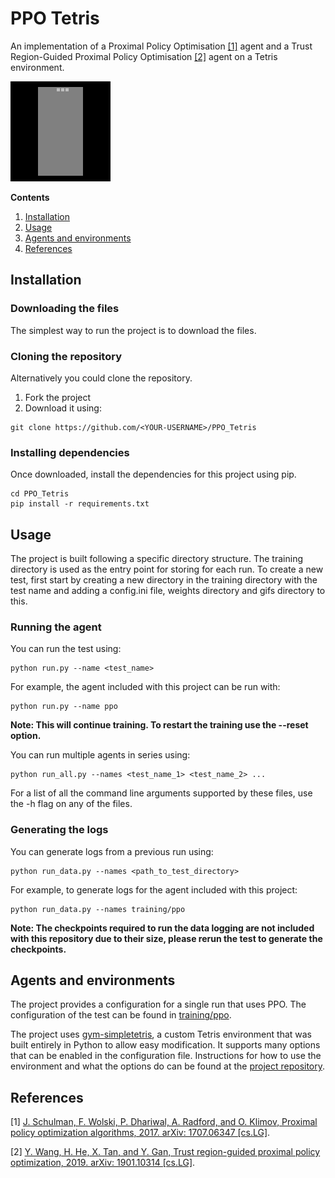 # PPO Tetris

An implementation of a Proximal Policy Optimisation [[1]](#references) agent
and a Trust Region-Guided Proximal Policy Optimisation [[2]](#references) agent
on a Tetris environment.

![Reinforcement learning agent playing Tetris](.github/example_gif.gif)

**Contents**
1. [Installation](#installation)
2. [Usage](#usage)
3. [Agents and environments](#agents-and-environments)
4. [References](#references)

## Installation

### Downloading the files

The simplest way to run the project is to download the files.

### Cloning the repository

Alternatively you could clone the repository.

1. Fork the project
2. Download it using:
```shell
git clone https://github.com/<YOUR-USERNAME>/PPO_Tetris
```

### Installing dependencies

Once downloaded, install the dependencies for this project using pip.
```shell
cd PPO_Tetris
pip install -r requirements.txt
```

## Usage

The project is built following a specific directory structure. The training
directory is used as the entry point for storing for each run. To create a new
test, first start by creating a new directory in the training directory with
the test name and adding a config.ini file, weights directory and gifs
directory to this.

### Running the agent
You can run the test using:
```shell
python run.py --name <test_name>
```

For example, the agent included with this project can be run with:
```shell
python run.py --name ppo
```

**Note: This will continue training. To restart the training use the --reset
option.**

You can run multiple agents in series using:
```shell
python run_all.py --names <test_name_1> <test_name_2> ...
```

For a list of all the command line arguments supported by these files, use the
-h flag on any of the files.

### Generating the logs
You can generate logs from a previous run using:
```shell
python run_data.py --names <path_to_test_directory>
```

For example, to generate logs for the agent included with this project:
```shell
python run_data.py --names training/ppo
```

**Note: The checkpoints required to run the data logging are not included with
this repository due to their size, please rerun the test to generate the
checkpoints.**

## Agents and environments

The project provides a configuration for a single run that uses PPO. The
configuration of the test can be found in [training/ppo](./training/ppo).

The project uses
[gym-simpletetris](https://github.com/tristanrussell/gym-simpletetris), a
custom Tetris environment that was built entirely in Python to allow easy
modification. It supports many options that can be enabled in the configuration
file. Instructions for how to use the environment and what the options do can
be found at the
[project repository](https://github.com/tristanrussell/gym-simpletetris).

## References

[1] [J. Schulman, F. Wolski, P. Dhariwal, A. Radford, and O. Klimov, Proximal
policy optimization algorithms, 2017. arXiv: 1707.06347
[cs.LG]](https://arxiv.org/abs/1707.06347).

[2] [Y. Wang, H. He, X. Tan, and Y. Gan, Trust region-guided proximal policy
optimization, 2019. arXiv: 1901.10314
[cs.LG]](https://arxiv.org/abs/1901.10314).
